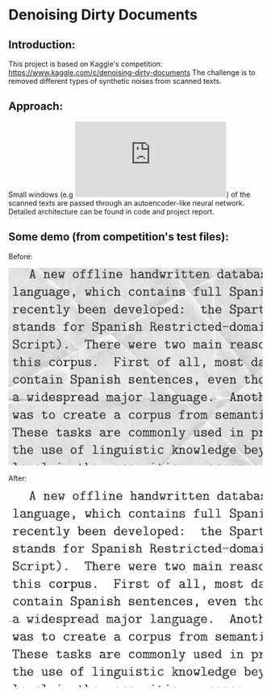 # Denoising Dirty Documents
## Introduction:
This project is based on Kaggle's competition: https://www.kaggle.com/c/denoising-dirty-documents
The challenge is to removed different types of synthetic noises from scanned texts.
## Approach:
Small windows (e.g ![equation](http://latex.codecogs.com/gif.latex?32%20%5Ctimes%2032)) of the scanned texts are passed through an autoencoder-like neural network. Detailed architecture can be found in code and project report.
## Some demo (from competition's test files):
Before:

![Before](https://github.com/nhatsmrt/DenoisingDirtyDocuments/blob/sliding/Predictions/_slided_original_136.png)

After:

![Before](https://github.com/nhatsmrt/DenoisingDirtyDocuments/blob/sliding/Predictions/_slided_predicted_136.png)
